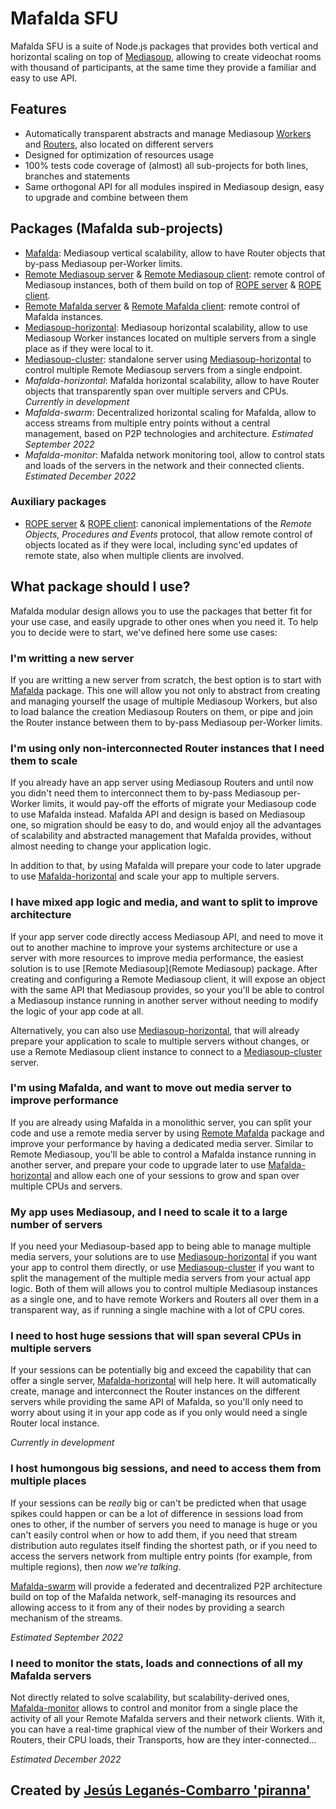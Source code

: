 # Mafalda SFU

Mafalda SFU is a suite of Node.js packages that provides both vertical and
horizontal scaling on top of [Mediasoup](https://mediasoup.org/), allowing to
create videochat rooms with thousand of participants, at the same time they
provide a familiar and easy to use API.

## Features

- Automatically transparent abstracts and manage Mediasoup
  [Workers](https://mediasoup.org/documentation/v3/mediasoup/api/#Worker) and
  [Routers](https://mediasoup.org/documentation/v3/mediasoup/api/#Router), also
  located on different servers
- Designed for optimization of resources usage
- 100% tests code coverage of (almost) all sub-projects for both lines,
  branches and statements
- Same orthogonal API for all modules inspired in Mediasoup design, easy to
  upgrade and combine between them

## Packages (Mafalda sub-projects)

- [Mafalda](Mafalda): Mediasoup vertical scalability, allow to have Router
  objects that by-pass Mediasoup per-Worker limits.
- [Remote Mediasoup server](Remote-Mediasoup-server) &
  [Remote Mediasoup client](Remote-Mediasoup-client): remote control of
  Mediasoup instances, both of them build on top of [ROPE server](ROPE-server) &
  [ROPE client](ROPE-client).
- [Remote Mafalda server](Remote-Mafalda-server) &
  [Remote Mafalda client](Remote-Mafalda-client): remote control of Mafalda
  instances.
- [Mediasoup-horizontal](Mediasoup-horizontal): Mediasoup horizontal
  scalability, allow to use Mediasoup Worker instances located on multiple
  servers from a single place as if they were local to it.
- [Mediasoup-cluster](Mediasoup-cluster): standalone server using
  [Mediasoup-horizontal](Mediasoup-horizontal) to control multiple Remote
  Mediasoup servers from a single endpoint.
- *Mafalda-horizontal*: Mafalda horizontal scalability, allow to have Router
  objects that transparently span over multiple servers and CPUs.
  *Currently in development*
- *Mafalda-swarm*: Decentralized horizontal scaling for Mafalda, allow to access
  streams from multiple entry points without a central management, based on P2P
  technologies and architecture. *Estimated September 2022*
- *Mafalda-monitor*: Mafalda network monitoring tool, allow to control stats and
  loads of the servers in the network and their connected clients.
  *Estimated December 2022*

### Auxiliary packages

- [ROPE server](ROPE-server) & [ROPE client](ROPE-client): canonical
  implementations of the *Remote Objects, Procedures and Events* protocol, that
  allow remote control of objects located as if they were local, including
  sync'ed updates of remote state, also when multiple clients are involved.

## What package should I use?

Mafalda modular design allows you to use the packages that better fit for your
use case, and easily upgrade to other ones when you need it. To help you to
decide were to start, we've defined here some use cases:

### I'm writting a new server

If you are writting a new server from scratch, the best option is to start with
[Mafalda](Mafalda) package. This one will allow you not only to abstract from
creating and managing yourself the usage of multiple Mediasoup Workers, but also
to load balance the creation Mediasoup Routers on them, or pipe and join the
Router instance between them to by-pass Mediasoup per-Worker limits.

### I'm using only non-interconnected Router instances that I need them to scale

If you already have an app server using Mediasoup Routers and until now you
didn't need them to interconnect them to by-pass Mediasoup per-Worker limits, it
would pay-off the efforts of migrate your Mediasoup code to use Mafalda instead.
Mafalda API and design is based on Mediasoup one, so migration should be easy to
do, and would enjoy all the advantages of scalability and abstracted management
that Mafalda provides, without almost needing to change your application logic.

In addition to that, by using Mafalda will prepare your code to later upgrade to
use [Mafalda-horizontal](Mafalda-horizontal) and scale your app to multiple
servers.

### I have mixed app logic and media, and want to split to improve architecture

If your app server code directly access Mediasoup API, and need to move it out
to another machine to improve your systems architecture or use a server with
more resources to improve media performance, the easiest solution is to use
[Remote Mediasoup](Remote Mediasoup) package. After creating and configuring a
Remote Mediasoup client, it will expose an object with the same API that
Mediasoup provides, so your you'll be able to control a Mediasoup instance
running in another server without needing to modify the logic of your app code
at all.

Alternatively, you can also use [Mediasoup-horizontal](Mediasoup-horizontal),
that will already prepare your application to scale to multiple servers without
changes, or use a Remote Mediasoup client instance to connect to a
[Mediasoup-cluster](Mediasoup-cluster) server.

### I'm using Mafalda, and want to move out media server to improve performance

If you are already using Mafalda in a monolithic server, you can split your code
and use a remote media server by using [Remote Mafalda](Remote-Mafalda) package
and improve your performance by having a dedicated media server. Similar to
Remote Mediasoup, you'll be able to control a Mafalda instance running in
another server, and prepare your code to upgrade later to use
[Mafalda-horizontal](Mafalda-horizontal) and allow each one of your sessions to
grow and span over multiple CPUs and servers.

### My app uses Mediasoup, and I need to scale it to a large number of servers

If you need your Mediasoup-based app to being able to manage multiple media
servers, your solutions are to use [Mediasoup-horizontal](Mediasoup-horizontal)
if you want your app to control them directly, or use
[Mediasoup-cluster](Mediasoup-cluster) if you want to split the management of
the multiple media servers from your actual app logic. Both of them will allows
you to control multiple Mediasoup instances as a single one, and to have remote
Workers and Routers all over them in a transparent way, as if running a single
machine with a lot of CPU cores.

### I need to host huge sessions that will span several CPUs in multiple servers

If your sessions can be potentially big and exceed the capability that can offer
a single server, [Mafalda-horizontal](Mafalda-horizontal) will help here. It
will automatically create, manage and interconnect the Router instances on the
different servers while providing the same API of Mafalda, so you'll only need
to worry about using it in your app code as if you only would need a single
Router local instance.

*Currently in development*

### I host humongous big sessions, and need to access them from multiple places

If your sessions can be *really* big or can't be predicted when that usage
spikes could happen or can be a lot of difference in sessions load from ones to
other, if the number of servers you need to manage is huge or you can't easily
control when or how to add them, if you need that stream distribution auto
regulates itself finding the shortest path, or if you need to access the servers
network from multiple entry points (for example, from multiple regions), then
*now we're talking*.

[Mafalda-swarm]() will provide a federated and decentralized P2P architecture
build on top of the Mafalda network, self-managing its resources and allowing
access to it from any of their nodes by providing a search mechanism of the
streams.

*Estimated September 2022*

### I need to monitor the stats, loads and connections of all my Mafalda servers

Not directly related to solve scalability, but scalability-derived ones,
[Mafalda-monitor]() allows to control and monitor from a single place the
activity of all your Remote Mafalda servers and their network clients. With it,
you can have a real-time graphical view of the number of their Workers and
Routers, their CPU loads, their Transports, how are they inter-connected...

*Estimated December 2022*

## Created by [Jesús Leganés-Combarro 'piranna'](https://piranna.github.io/)
